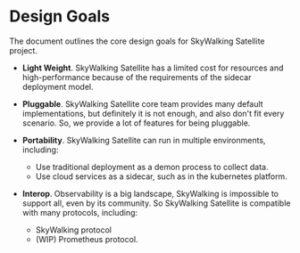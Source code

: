 # Design Goals
The document outlines the core design goals for SkyWalking Satellite project.

- **Light Weight**. SkyWalking Satellite has a limited cost for resources and high-performance because of the requirements of the sidecar deployment model.

- **Pluggable**. SkyWalking Satellite core team provides many default implementations, but definitely it is not enough,
and also don't fit every scenario. So, we provide a lot of features for being pluggable. 

- **Portability**.  SkyWalking Satellite can run in multiple environments, including: 
    - Use traditional deployment as a demon process to collect data.
    - Use cloud services as a sidecar, such as in the kubernetes platform.

- **Interop**.   Observability is a big landscape, SkyWalking is impossible to support all, even by its community. So SkyWalking Satellite is compatible with many protocols, including: 
    - SkyWalking protocol
    - (WIP) Prometheus protocol.

